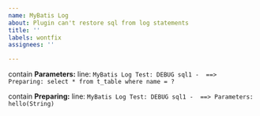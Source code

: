 ```yaml
---
name: MyBatis Log
about: Plugin can't restore sql from log statements
title: ''
labels: wontfix
assignees: ''

---
```


contain **Parameters:** line:
`MyBatis Log Test: DEBUG sql1 -  ==>  Preparing: select * from t_table where name = ?`

contain **Preparing:** line:
`MyBatis Log Test: DEBUG sql1 -  ==> Parameters: hello(String)`
